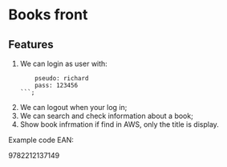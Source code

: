 Books front
==========

Features
--------

1. We can login as user with:
	```
		pseudo: richard
		pass: 123456
	```;
2. We can logout when your log in;
3. We can search and check information about a book;
4. Show book infrmation if find in AWS, only the title is display.

Example code EAN:

9782212137149 

